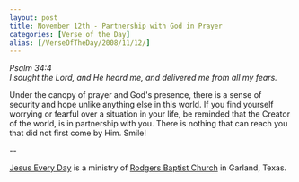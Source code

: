 ```yaml
---
layout: post
title: November 12th - Partnership with God in Prayer
categories: [Verse of the Day]
alias: [/VerseOfTheDay/2008/11/12/]
---
```


_Psalm 34:4  
I sought the Lord, and He heard me, and delivered me from all my
fears._

Under the canopy of prayer and God's presence, there is a sense of
security and hope unlike anything else in this world. If you find
yourself worrying or fearful over a situation in your life, be
reminded that the Creator of the world, is in partnership with you.
There is nothing that can reach you that did not first come by Him.
Smile!

 --

<a href=http://jesuseveryday.net>Jesus Every Day</a> is a ministry of <a href=http://rodgersbaptist.net>Rodgers Baptist Church</a> in Garland, Texas.
